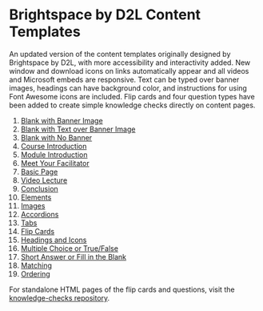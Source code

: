 # Brightspace by D2L Content Templates
An updated version of the content templates originally designed by Brightspace by D2L, with more accessibility and interactivity added. New window and download icons on links automatically appear and all videos and Microsoft embeds are responsive. Text can be typed over banner images, headings can have background color, and instructions for using Font Awesome icons are included. Flip cards and four question types have been added to create simple knowledge checks directly on content pages.

1. [Blank with Banner Image](pages/00_blank_banner_image.html)
2. [Blank with Text over Banner Image](pages/00_blank_banner_text.html)
3. [Blank with No Banner](pages/00_blank_no_banner.html)
4. [Course Introduction](pages/01_course_intro.html)
5. [Module Introduction](pages/02_module_intro.html)
6. [Meet Your Facilitator](pages/03_meet_your_facilitator.html)
7. [Basic Page](pages/04_basic_page.html)
8. [Video Lecture](pages/05_video_lecture.html)
9. [Conclusion](pages/06_conclusion.html)
10. [Elements](pages/07_elements.html)
11. [Images](pages/08_images.html)
12. [Accordions](pages/09_accordions.html)
13. [Tabs](pages/10_tabs.html)
14. [Flip Cards](pages/11_flipcards.html)
15. [Headings and Icons](pages/12_headings_icons.html)
16. [Multiple Choice or True/False](pages/createcode_multiplechoice.html)
17. [Short Answer or Fill in the Blank](pages/createcode_shortanswer.html)
18. [Matching](pages/createcode_matching.html)
19. [Ordering](pages/createcode_ordering.html)

For standalone HTML pages of the flip cards and questions, visit the [knowledge-checks repository](https://github.com/jenniferwagner18/knowledge-checks).
